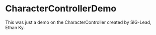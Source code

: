 # CharacterControllerDemo
This was just a demo on the CharacterController created by SIG-Lead, Ethan Ky.
